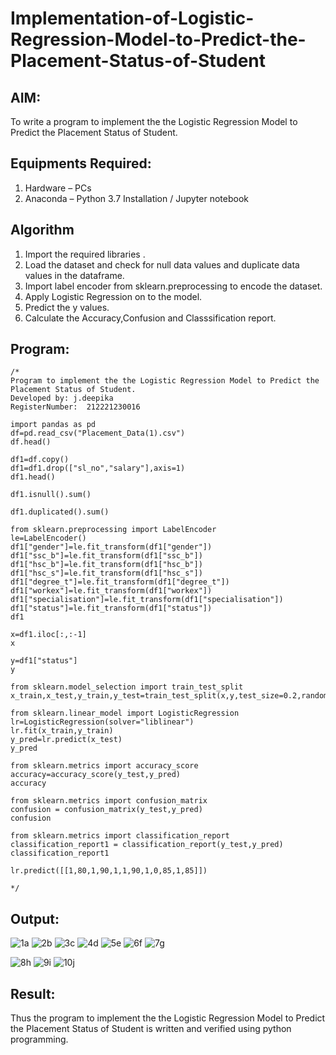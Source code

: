 # Implementation-of-Logistic-Regression-Model-to-Predict-the-Placement-Status-of-Student

## AIM:
To write a program to implement the the Logistic Regression Model to Predict the Placement Status of Student.

## Equipments Required:
1. Hardware – PCs
2. Anaconda – Python 3.7 Installation / Jupyter notebook

## Algorithm
1. Import the required libraries .
2. Load the dataset and check for null data values and duplicate data values in the dataframe.
3. Import label encoder from sklearn.preprocessing to encode the dataset.
4. Apply Logistic Regression on to the model.
5. Predict the y values.
6. Calculate the Accuracy,Confusion and Classsification report.
 

## Program:
```
/*
Program to implement the the Logistic Regression Model to Predict the Placement Status of Student.
Developed by: j.deepika
RegisterNumber:  212221230016

import pandas as pd
df=pd.read_csv("Placement_Data(1).csv")
df.head()

df1=df.copy()
df1=df1.drop(["sl_no","salary"],axis=1)
df1.head()

df1.isnull().sum()

df1.duplicated().sum()

from sklearn.preprocessing import LabelEncoder
le=LabelEncoder()
df1["gender"]=le.fit_transform(df1["gender"])
df1["ssc_b"]=le.fit_transform(df1["ssc_b"])
df1["hsc_b"]=le.fit_transform(df1["hsc_b"])
df1["hsc_s"]=le.fit_transform(df1["hsc_s"])
df1["degree_t"]=le.fit_transform(df1["degree_t"])
df1["workex"]=le.fit_transform(df1["workex"])
df1["specialisation"]=le.fit_transform(df1["specialisation"])
df1["status"]=le.fit_transform(df1["status"])
df1

x=df1.iloc[:,:-1]
x

y=df1["status"]
y

from sklearn.model_selection import train_test_split
x_train,x_test,y_train,y_test=train_test_split(x,y,test_size=0.2,random_state=0)

from sklearn.linear_model import LogisticRegression
lr=LogisticRegression(solver="liblinear")
lr.fit(x_train,y_train)
y_pred=lr.predict(x_test)
y_pred

from sklearn.metrics import accuracy_score
accuracy=accuracy_score(y_test,y_pred)
accuracy

from sklearn.metrics import confusion_matrix
confusion = confusion_matrix(y_test,y_pred)
confusion

from sklearn.metrics import classification_report
classification_report1 = classification_report(y_test,y_pred)
classification_report1

lr.predict([[1,80,1,90,1,1,90,1,0,85,1,85]])

*/
```

## Output:
![1a](https://user-images.githubusercontent.com/94747031/194789989-b635e618-4479-46ee-8e38-7b5b489980d0.png)
![2b](https://user-images.githubusercontent.com/94747031/194789999-463f6b8a-7cd1-4dd6-86ac-b0f7e8272f13.png)
![3c](https://user-images.githubusercontent.com/94747031/194790021-b3628ce8-ae59-4f6e-84c8-dd588d84901a.png)
![4d](https://user-images.githubusercontent.com/94747031/194790037-f8b63a18-653e-46ad-9eba-262b6cfb21da.png)
![5e](https://user-images.githubusercontent.com/94747031/194790044-a48cf25e-746e-4bfc-88f8-79cc73724045.png)
![6f](https://user-images.githubusercontent.com/94747031/194790065-4eb7db36-7c2f-4c73-8b1c-52056ce0be91.png)
![7g](https://user-images.githubusercontent.com/94747031/194790119-a44c5803-6b68-4b45-a4b3-c7b2f60b3881.png)

![8h](https://user-images.githubusercontent.com/94747031/194790129-7d166795-254b-4ba2-9eb3-a9589755cbdf.png)
![9i](https://user-images.githubusercontent.com/94747031/194790140-8994904b-a116-4f55-a152-7a64c7b12176.png)
![10j](https://user-images.githubusercontent.com/94747031/194790152-a23e2bc9-3c50-4567-ad71-6c13ceafaa05.png)


## Result:
Thus the program to implement the the Logistic Regression Model to Predict the Placement Status of Student is written and verified using python programming.
